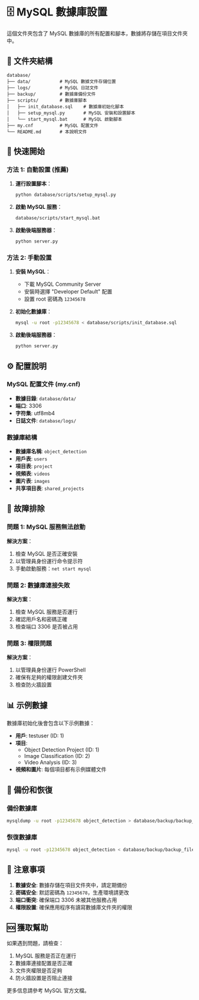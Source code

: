 # 🗄️ MySQL 數據庫設置

這個文件夾包含了 MySQL 數據庫的所有配置和腳本，數據將存儲在項目文件夾中。

## 📁 文件夾結構

```
database/
├── data/           # MySQL 數據文件存儲位置
├── logs/           # MySQL 日誌文件
├── backup/         # 數據庫備份文件
├── scripts/        # 數據庫腳本
│   ├── init_database.sql    # 數據庫初始化腳本
│   ├── setup_mysql.py       # MySQL 安裝和設置腳本
│   └── start_mysql.bat      # MySQL 啟動腳本
├── my.cnf          # MySQL 配置文件
└── README.md       # 本說明文件
```

## 🚀 快速開始

### 方法 1: 自動設置 (推薦)

1. **運行設置腳本**：
   ```bash
   python database/scripts/setup_mysql.py
   ```

2. **啟動 MySQL 服務**：
   ```bash
   database/scripts/start_mysql.bat
   ```

3. **啟動後端服務器**：
   ```bash
   python server.py
   ```

### 方法 2: 手動設置

1. **安裝 MySQL**：
   - 下載 MySQL Community Server
   - 安裝時選擇 "Developer Default" 配置
   - 設置 root 密碼為 `12345678`

2. **初始化數據庫**：
   ```bash
   mysql -u root -p12345678 < database/scripts/init_database.sql
   ```

3. **啟動後端服務器**：
   ```bash
   python server.py
   ```

## ⚙️ 配置說明

### MySQL 配置文件 (my.cnf)

- **數據目錄**: `database/data/`
- **端口**: 3306
- **字符集**: utf8mb4
- **日誌文件**: `database/logs/`

### 數據庫結構

- **數據庫名稱**: `object_detection`
- **用戶表**: `users`
- **項目表**: `project`
- **視頻表**: `videos`
- **圖片表**: `images`
- **共享項目表**: `shared_projects`

## 🔧 故障排除

### 問題 1: MySQL 服務無法啟動

**解決方案**：
1. 檢查 MySQL 是否正確安裝
2. 以管理員身份運行命令提示符
3. 手動啟動服務：`net start mysql`

### 問題 2: 數據庫連接失敗

**解決方案**：
1. 檢查 MySQL 服務是否運行
2. 確認用戶名和密碼正確
3. 檢查端口 3306 是否被占用

### 問題 3: 權限問題

**解決方案**：
1. 以管理員身份運行 PowerShell
2. 確保有足夠的權限創建文件夾
3. 檢查防火牆設置

## 📊 示例數據

數據庫初始化後會包含以下示例數據：

- **用戶**: testuser (ID: 1)
- **項目**: 
  - Object Detection Project (ID: 1)
  - Image Classification (ID: 2)
  - Video Analysis (ID: 3)
- **視頻和圖片**: 每個項目都有示例媒體文件

## 🔄 備份和恢復

### 備份數據庫
```bash
mysqldump -u root -p12345678 object_detection > database/backup/backup_$(date +%Y%m%d_%H%M%S).sql
```

### 恢復數據庫
```bash
mysql -u root -p12345678 object_detection < database/backup/backup_file.sql
```

## 📝 注意事項

1. **數據安全**: 數據存儲在項目文件夾中，請定期備份
2. **密碼安全**: 默認密碼為 `12345678`，生產環境請更改
3. **端口衝突**: 確保端口 3306 未被其他服務占用
4. **權限設置**: 確保應用程序有讀寫數據庫文件夾的權限

## 🆘 獲取幫助

如果遇到問題，請檢查：

1. MySQL 服務是否正在運行
2. 數據庫連接配置是否正確
3. 文件夾權限是否足夠
4. 防火牆設置是否阻止連接

更多信息請參考 MySQL 官方文檔。
